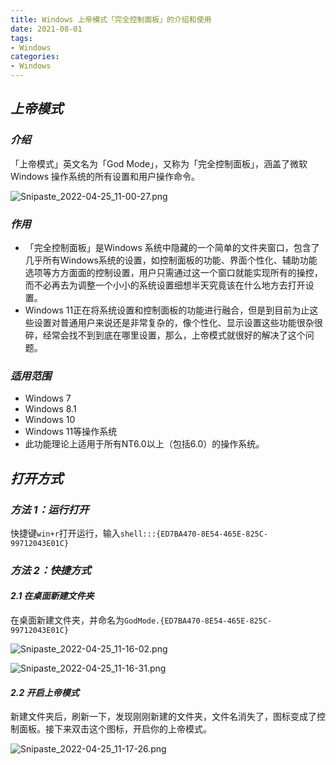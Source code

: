```yaml
---
title: Windows 上帝模式「完全控制面板」的介绍和使用
date: 2021-08-01
tags:
- Windows
categories:
- Windows
---
```


## ***上帝模式***

### ***介绍***

「上帝模式」英文名为「God Mode」，又称为「完全控制面板」，涵盖了微软 Windows 操作系统的所有设置和用户操作命令。

![Snipaste_2022-04-25_11-00-27.png](https://s2.loli.net/2022/05/08/ozQOfLdGv8SEtDH.png)

### ***作用***

- 「完全控制面板」是Windows 系统中隐藏的一个简单的文件夹窗口，包含了几乎所有Windows系统的设置，如控制面板的功能、界面个性化、辅助功能选项等方方面面的控制设置，用户只需通过这一个窗口就能实现所有的操控，而不必再去为调整一个小小的系统设置细想半天究竟该在什么地方去打开设置。
- Windows 11正在将系统设置和控制面板的功能进行融合，但是到目前为止这些设置对普通用户来说还是非常复杂的，像个性化、显示设置这些功能很杂很碎，经常会找不到到底在哪里设置，那么，上帝模式就很好的解决了这个问题。

### ***适用范围***

- Windows 7
- Windows 8.1
- Windows 10
- Windows 11等操作系统
- 此功能理论上适用于所有NT6.0以上（包括6.0）的操作系统。

## ***打开方式***

### ***方法 1：运行打开***

快捷键`win+r`打开运行，输入`shell:::{ED7BA470-8E54-465E-825C-99712043E01C}`

### ***方法 2：快捷方式***

#### ***2.1 在桌面新建文件夹***

在桌面新建文件夹，并命名为`GodMode.{ED7BA470-8E54-465E-825C-99712043E01C}`

![Snipaste_2022-04-25_11-16-02.png](https://s2.loli.net/2022/05/08/zfm2ptToAQLxbHN.png)

![Snipaste_2022-04-25_11-16-31.png](https://s2.loli.net/2022/05/08/RXI6qL5odthANbB.png)

#### ***2.2 开启上帝模式***

新建文件夹后，刷新一下，发现刚刚新建的文件夹，文件名消失了，图标变成了控制面板。接下来双击这个图标，开启你的上帝模式。

![Snipaste_2022-04-25_11-17-26.png](https://s2.loli.net/2022/05/08/AoUk3XurxwVBhpW.png)
